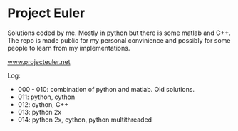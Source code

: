 # Project Euler
Solutions coded by me. Mostly in python but there is some matlab and C++. The repo is made public for my personal convinience and possibly for some people to learn from my implementations. 

www.projecteuler.net

Log:
* 000 - 010: combination of python and matlab. Old solutions.
* 011: python, cython
* 012: cython, C++ 
* 013: python 2x
* 014: python 2x, cython, python multithreaded